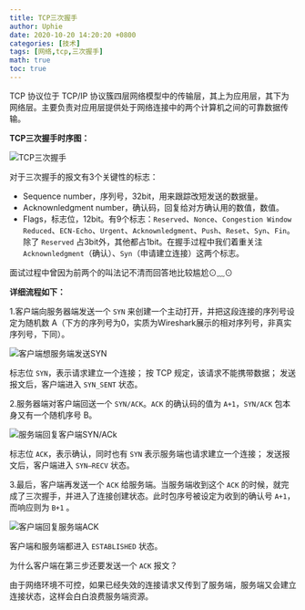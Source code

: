 ```yaml
---
title: TCP三次握手
author: Uphie
date: 2020-10-20 14:20:20 +0800
categories: [技术]
tags: [网络,tcp,三次握手]
math: true
toc: true
---
```


TCP 协议位于 TCP/IP 协议簇四层网络模型中的传输层，其上为应用层，其下为网络层。主要负责对应用层提供处于网络连接中的两个计算机之间的可靠数据传输。

**TCP三次握手时序图：**

![TCP三次握手](https://ss0.baidu.com/6ON1bjeh1BF3odCf/it/u=3893821041,4246951929&fm=15&gp=0.jpg)

对于三次握手的报文有3个关键性的标志：
- Sequence number，序列号，32bit，用来跟踪改短发送的数据量。
- Acknownledgment number，确认码，回复给对方确认用的数值，数值。
- Flags，标志位，12bit。有9个标志：`Reserved`、`Nonce`、`Congestion Window Reduced`、`ECN-Echo`、`Urgent`、`Acknownledgment`、`Push`、`Reset`、`Syn`、`Fin`。除了 `Reserved` 占3bit外，其他都占1bit。在握手过程中我们着重关注 `Acknownledgment`（确认）、`Syn`（申请建立连接）这两个标志。

面试过程中曾因为前两个的叫法记不清而回答地比较尴尬⊙﹏⊙

**详细流程如下：**

1.客户端向服务器端发送一个 `SYN` 来创建一个主动打开，并把这段连接的序列号设定为随机数 A（下方的序列号为0，实质为Wireshark展示的相对序列号，非真实序列号，下同）。

![客户端想服务端发送SYN](https://s1.ax1x.com/2020/10/20/BS7zy6.png)

标志位 `SYN`，表示请求建立一个连接；
按 TCP 规定，该请求不能携带数据；
发送报文后，客户端进入 `SYN_SENT` 状态。

2.服务器端对客户端回送一个 `SYN/ACK`。`ACK` 的确认码的值为 `A+1`，`SYN/ACK` 包本身又有一个随机序号 B。

![服务端回复客户端SYN/ACk](https://s1.ax1x.com/2020/10/20/BSHMTg.png)

标志位 `ACK`，表示确认，同时也有 `SYN` 表示服务端也请求建立一个连接；
发送报文后，客户端进入 `SYN—RECV` 状态。

3.最后，客户端再发送一个 `ACK` 给服务端。当服务端收到这个 `ACK` 的时候，就完成了三次握手，并进入了连接创建状态。此时包序号被设定为收到的确认号 `A+1`，而响应则为 `B+1` 。

![客户端回复服务端ACK](https://s1.ax1x.com/2020/10/20/BSHLB8.png)

客户端和服务端都进入 `ESTABLISHED` 状态。

为什么客户端在第三步还要发送一个 `ACK` 报文？

由于网络环境不可控，如果已经失效的连接请求又传到了服务端，服务端又会建立连接状态，这样会白白浪费服务端资源。